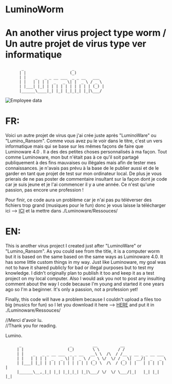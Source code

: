 # LuminoWorm
# An another virus project type worm / Un autre projet de virus type ver informatique


           _                     _             
          | |                   (_)            
          | |    _   _ _ __ ___  _ _ __   ___  
          | |   | | | |  _   _ \| |  _ \ / _ \ 
          | |___| |_| | | | | | | | | | | (_) |
          |______\____|_| |_| |_|_|_| |_|\___/
                           
                                    
                                    
![Employee data](https://i.imgur.com/xwQz0TU.jpg "Employee Data title")


# FR:

Voici un autre projet de virus que j'ai crée juste après "LuminoWare" ou "Lumino_Ransom". Comme vous avez pu le voir dans le titre, c'est un vers informatique mais qui
se base sur les mêmes façons de faire que Luminoware 4.0 . Il a des des petites choses personnalisés à ma façon. Tout comme Luminoware, mon but n'était pas à ce qu'il soit partagé publiquement à des fins mauvaises ou illégales mais afin de tester mes connaissances. je n'avais pas prévu à la base de le publier aussi et de le garder en tant que projet de test sur mon ordinateur local. De plus je vous prierais de ne pas poster de commentaire insultant sur la façon dont je code car je suis jeune et je l'ai commencer il y a une année. Ce n'est qu'une passion, pas encore une profession !

Pour finir, ce code aura un problème car je n'ai pas pu téléverser des fichiers trop grand (musiques pour le fun) donc je vous laisse la télécharger ici --> [ICI](https://mega.nz/folder/Na1nURyA#Gx2nrcQm6Y_VjcdLNGWIDw)
et la mettre dans ./Luminoware/Ressouces/


# EN:

This is another virus project I created just after "LuminoWare" or "Lumino_Ransom". As you could see from the title, it is a computer worm but it is based on the same
based on the same ways as Luminoware 4.0. It has some little custom things in my way. Just like Luminoware, my goal was not to have it shared publicly for bad or illegal purposes but to test my knowledge. I didn't originally plan to publish it too and keep it as a test project on my local computer. Also I would ask you not to post any insulting comment about the way I code because I'm young and started it one years ago so I'm a beginner.  It's only a passion, not a profession yet!

Finally, this code will have a problem because I couldn't upload a files too big (musics for fun) so I let you download it here --> [HERE](https://mega.nz/folder/Na1nURyA#Gx2nrcQm6Y_VjcdLNGWIDw)
and put it in ./Luminoware/Ressouces/



//Merci d'avoir lu.                                                                                                                                                     
//Thank you for reading.

Lumino.

 
          _                     _         __          __            
         | |                   (_)        \ \        / /            
         | |    _   _ _ __ ___  _ _ __   __\ \  /\  / /__ _ __ _ _ __ ___
         | |   | | | |  _   _ \| |  _ \ / _ \ \/  \/ / _ \|  __/|  _   _ \
         | |___| |_| | | | | | | | | | | (_) \  /\  / (_) | |   | | | | | |
         |______\__,_|_| |_| |_|_|_| |_|\___/ \/  \/ \___/|_|   |_| |_| |_|
                                                           
                                                          
